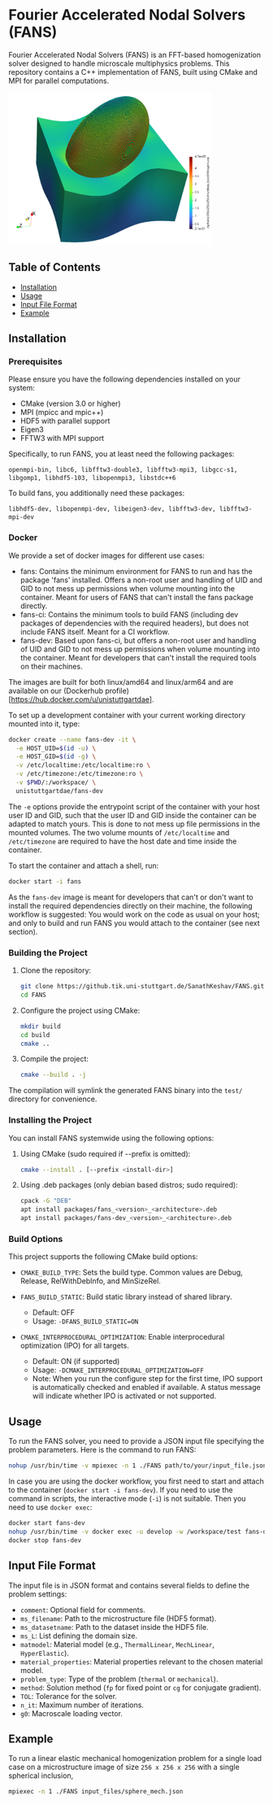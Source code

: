 # Fourier Accelerated Nodal Solvers (FANS)

Fourier Accelerated Nodal Solvers (FANS) is an FFT-based homogenization solver designed to handle microscale multiphysics problems. This repository contains a C++ implementation of FANS, built using CMake and MPI for parallel computations.

<img src="test/FANS_example.png" alt="Example Image" width="400" height="300">

## Table of Contents

- [Installation](#installation)
- [Usage](#usage)
- [Input File Format](#input-file-format)
- [Example](#example)

## Installation

### Prerequisites

Please ensure you have the following dependencies installed on your system:

- CMake (version 3.0 or higher)
- MPI (mpicc and mpic++)
- HDF5 with parallel support
- Eigen3
- FFTW3 with MPI support

Specifically, to run FANS, you at least need the following packages:
```
openmpi-bin, libc6, libfftw3-double3, libfftw3-mpi3, libgcc-s1, libgomp1, libhdf5-103, libopenmpi3, libstdc++6
```
To build fans, you additionally need these packages:
```
libhdf5-dev, libopenmpi-dev, libeigen3-dev, libfftw3-dev, libfftw3-mpi-dev
```

### Docker
We provide a set of docker images for different use cases:
- fans: Contains the minimum environment for FANS to run and has the package 'fans' installed. Offers a non-root user and handling of UID and GID to not mess up permissions when volume mounting into the container. Meant for users of FANS that can't install the fans package directly.
- fans-ci: Contains the minimum tools to build FANS (including dev packages of dependencies with the required headers), but does not include FANS itself. Meant for a CI workflow.
- fans-dev: Based upon fans-ci, but offers a non-root user and handling of UID and GID to not mess up permissions when volume mounting into the container. Meant for developers that can't install the required tools on their machines.

The images are built for both linux/amd64 and linux/arm64 and are available on our (Dockerhub profile)[https://hub.docker.com/u/unistuttgartdae].

To set up a development container with your current working directory mounted into it, type:
```bash
docker create --name fans-dev -it \
  -e HOST_UID=$(id -u) \
  -e HOST_GID=$(id -g) \
  -v /etc/localtime:/etc/localtime:ro \
  -v /etc/timezone:/etc/timezone:ro \
  -v $PWD/:/workspace/ \
  unistuttgartdae/fans-dev
```
The `-e` options provide the entrypoint script of the container with your host user ID and GID, such that the user ID and GID inside the container can be adapted to match yours. This is done to not mess up file permissions in the mounted volumes. The two volume mounts of `/etc/localtime` and `/etc/timezone` are required to have the host date and time inside the container.

To start the container and attach a shell, run:
```bash
docker start -i fans
```
As the `fans-dev` image is meant for developers that can't or don't want to install the required dependencies directly on their machine, the following workflow is suggested: You would work on the code as usual on your host; and only to build and run FANS you would attach to the container (see next section).

### Building the Project

1. Clone the repository:
    ```sh
    git clone https://github.tik.uni-stuttgart.de/SanathKeshav/FANS.git
    cd FANS
    ```
2. Configure the project using CMake:
    ```sh
    mkdir build
    cd build
    cmake ..
    ```

3. Compile the project:
    ```sh
    cmake --build . -j
    ```
The compilation will symlink the generated FANS binary into the `test/` directory for convenience.

### Installing the Project
You can install FANS systemwide using the following options:

1. Using CMake (sudo required if --prefix is omitted):
    ```sh
    cmake --install . [--prefix <install-dir>]
    ```
2. Using .deb packages (only debian based distros; sudo required):
    ```sh
    cpack -G "DEB"
    apt install packages/fans_<version>_<architecture>.deb
    apt install packages/fans-dev_<version>_<architecture>.deb
    ```

### Build Options
This project supports the following CMake build options:

- `CMAKE_BUILD_TYPE`: Sets the build type. Common values are Debug, Release, RelWithDebInfo, and MinSizeRel.

- `FANS_BUILD_STATIC`: Build static library instead of shared library.
  - Default: OFF
  - Usage: `-DFANS_BUILD_STATIC=ON`

- `CMAKE_INTERPROCEDURAL_OPTIMIZATION`: Enable interprocedural optimization (IPO) for all targets.
  - Default: ON (if supported)
  - Usage: `-DCMAKE_INTERPROCEDURAL_OPTIMIZATION=OFF`
  - Note: When you run the configure step for the first time, IPO support is automatically checked and enabled if available. A status message will indicate whether IPO is activated or not supported.

## Usage

To run the FANS solver, you need to provide a JSON input file specifying the problem parameters. Here is the command to run FANS:

```sh
nohup /usr/bin/time -v mpiexec -n 1 ./FANS path/to/your/input_file.json &
```
In case you are using the docker workflow, you first need to start and attach to the container (`docker start -i fans-dev`). If you need to use the command in scripts, the interactive mode (`-i`) is not suitable. Then you need to use `docker exec`:
```bash
docker start fans-dev
nohup /usr/bin/time -v docker exec -u develop -w /workspace/test fans-dev [original command from above] &
docker stop fans-dev
```

## Input File Format

The input file is in JSON format and contains several fields to define the problem settings:
- `comment`: Optional field for comments.
- `ms_filename`: Path to the microstructure file (HDF5 format).
- `ms_datasetname`: Path to the dataset inside the HDF5 file.
- `ms_L`: List defining the domain size.
- `matmodel`: Material model (e.g., `ThermalLinear`, `MechLinear`, `HyperElastic`).
- `material_properties`: Material properties relevant to the chosen material model.
- `problem_type`: Type of the problem (`thermal` or `mechanical`).
- `method`: Solution method (`fp` for fixed point or `cg` for conjugate gradient).
- `TOL`: Tolerance for the solver.
- `n_it`: Maximum number of iterations.
- `g0`: Macroscale loading vector.

## Example

To run a linear elastic mechanical homogenization problem for a single load case on a microstructure image of size `256 x 256 x 256` with a single spherical inclusion,

```sh
mpiexec -n 1 ./FANS input_files/sphere_mech.json
```



